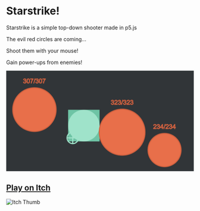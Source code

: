 # Starstrike!
Starstrike is a simple top-down shooter made in p5.js

The evil red circles are coming...

Shoot them with your mouse!

Gain power-ups from enemies!

![preview.png](preview.png)

## [Play on Itch](https://greybeard4200.itch.io/starstrike)

![Itch Thumb](https://img.itch.zone/aW1nLzE5NDE4NzYxLnBuZw==/315x250%23c/2r00Df.png)
